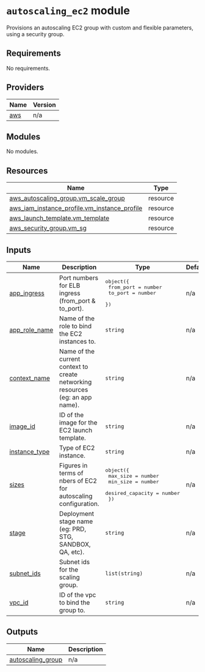 # `autoscaling_ec2` module

Provisions an autoscaling EC2 group with custom and flexible parameters, using a security group.

## Requirements

No requirements.

## Providers

| Name                                             | Version |
| ------------------------------------------------ | ------- |
| <a name="provider_aws"></a> [aws](#provider_aws) | n/a     |

## Modules

No modules.

## Resources

| Name                                                                                                                                             | Type     |
| ------------------------------------------------------------------------------------------------------------------------------------------------ | -------- |
| [aws_autoscaling_group.vm_scale_group](https://registry.terraform.io/providers/hashicorp/aws/latest/docs/resources/autoscaling_group)            | resource |
| [aws_iam_instance_profile.vm_instance_profile](https://registry.terraform.io/providers/hashicorp/aws/latest/docs/resources/iam_instance_profile) | resource |
| [aws_launch_template.vm_template](https://registry.terraform.io/providers/hashicorp/aws/latest/docs/resources/launch_template)                   | resource |
| [aws_security_group.vm_sg](https://registry.terraform.io/providers/hashicorp/aws/latest/docs/resources/security_group)                           | resource |

## Inputs

| Name                                                                     | Description                                                                   | Type                                                                                                 | Default | Required |
| ------------------------------------------------------------------------ | ----------------------------------------------------------------------------- | ---------------------------------------------------------------------------------------------------- | ------- | :------: |
| <a name="input_app_ingress"></a> [app_ingress](#input_app_ingress)       | Port numbers for ELB ingress (from_port & to_port).                           | <pre>object({<br> from_port = number<br> to_port = number<br> })</pre>                               | n/a     |   yes    |
| <a name="input_app_role_name"></a> [app_role_name](#input_app_role_name) | Name of the role to bind the EC2 instances to.                                | `string`                                                                                             | n/a     |   yes    |
| <a name="input_context_name"></a> [context_name](#input_context_name)    | Name of the current context to create networking resources (eg: an app name). | `string`                                                                                             | n/a     |   yes    |
| <a name="input_image_id"></a> [image_id](#input_image_id)                | ID of the image for the EC2 launch template.                                  | `string`                                                                                             | n/a     |   yes    |
| <a name="input_instance_type"></a> [instance_type](#input_instance_type) | Type of EC2 instance.                                                         | `string`                                                                                             | n/a     |   yes    |
| <a name="input_sizes"></a> [sizes](#input_sizes)                         | Figures in terms of nbers of EC2 for autoscaling configuration.               | <pre>object({<br> max_size = number<br> min_size = number<br> desired_capacity = number<br> })</pre> | n/a     |   yes    |
| <a name="input_stage"></a> [stage](#input_stage)                         | Deployment stage name (eg: PRD, STG, SANDBOX, QA, etc).                       | `string`                                                                                             | n/a     |   yes    |
| <a name="input_subnet_ids"></a> [subnet_ids](#input_subnet_ids)          | Subnet ids for the scaling group.                                             | `list(string)`                                                                                       | n/a     |   yes    |
| <a name="input_vpc_id"></a> [vpc_id](#input_vpc_id)                      | ID of the vpc to bind the group to.                                           | `string`                                                                                             | n/a     |   yes    |

## Outputs

| Name                                                                                   | Description |
| -------------------------------------------------------------------------------------- | ----------- |
| <a name="output_autoscaling_group"></a> [autoscaling_group](#output_autoscaling_group) | n/a         |
